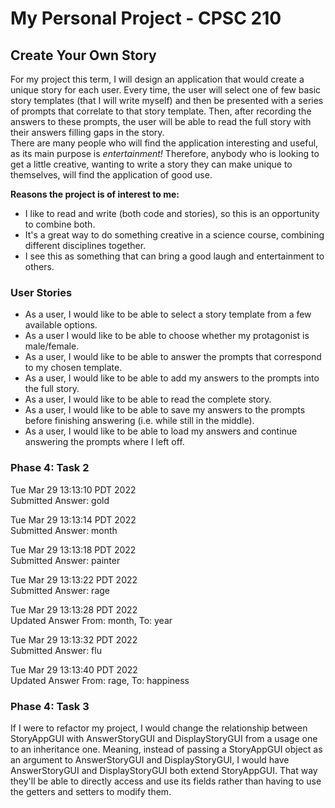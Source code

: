 # My Personal Project - CPSC 210

## Create Your Own Story

For my project this term, I will design an application that would create a unique 
story for each user. Every time, the user will select one of few basic story templates 
(that I will write myself) and then be presented with a series of prompts 
that correlate to that story template. Then, after recording the answers to these prompts, 
the user will be able to read the full story with their answers filling gaps in the story.    
There are many people who will find the application interesting and useful, as 
its main purpose is *entertainment!* Therefore, anybody who is looking to get a little 
creative, wanting to write a story they can make unique to themselves, will find the 
application of good use.

**Reasons the project is of interest to me:**
- I like to read and write (both code and stories), so this is an opportunity to combine both.
- It's a great way to do something creative in a science course, combining different disciplines 
together.
- I see this as something that can bring a good laugh and entertainment to others.

### User Stories

- As a user, I would like to be able to select a story template from a few
available options.
- As a user I would like to be able to choose whether my protagonist is male/female.
- As a user, I would like to be able to answer the prompts that correspond to my chosen template.
- As a user, I would like to be able to add my answers to the prompts into the full story.
- As a user, I would like to be able to read the complete story.
- As a user, I would like to be able to save my answers to the prompts before finishing answering 
(i.e. while still in the middle).
- As a user, I would like to be able to load my answers and continue answering the prompts where I left off.

### Phase 4: Task 2
Tue Mar 29 13:13:10 PDT 2022 <br />Submitted Answer: gold

Tue Mar 29 13:13:14 PDT 2022 <br />Submitted Answer: month

Tue Mar 29 13:13:18 PDT 2022 <br />Submitted Answer: painter

Tue Mar 29 13:13:22 PDT 2022 <br />Submitted Answer: rage

Tue Mar 29 13:13:28 PDT 2022 <br />Updated Answer From: month, To: year

Tue Mar 29 13:13:32 PDT 2022 <br />Submitted Answer: flu

Tue Mar 29 13:13:40 PDT 2022 <br />Updated Answer From: rage, To: happiness

### Phase 4: Task 3

If I were to refactor my project, I would change the relationship between StoryAppGUI 
with AnswerStoryGUI and DisplayStoryGUI from a usage one to an inheritance one.
Meaning, instead of passing a StoryAppGUI object as an argument to AnswerStoryGUI and 
DisplayStoryGUI, I would have AnswerStoryGUI and DisplayStoryGUI both extend StoryAppGUI.
That way they'll be able to directly access and use its fields rather than having to 
use the getters and setters to modify them.
